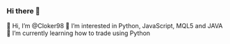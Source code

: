 ### Hi there 👋

👋 Hi, I’m @Cloker98
👀 I’m interested in Python, JavaScript, MQL5 and JAVA
🌱 I’m currently learning how to trade using Python
<!--
**Cloker98/Cloker98** is a ✨ _special_ ✨ repository because its `README.md` (this file) appears on your GitHub profile.

Here are some ideas to get you started:

- 🔭 I’m currently working on ...
- 🌱 I’m currently learning ...
- 👯 I’m looking to collaborate on ...
- 🤔 I’m looking for help with ...
- 💬 Ask me about ...
- 📫 How to reach me: ...
- 😄 Pronouns: ...
- ⚡ Fun fact: ...
-->
